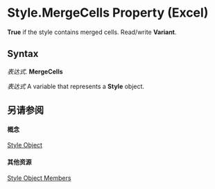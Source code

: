 
# Style.MergeCells Property (Excel)

 **True** if the style contains merged cells. Read/write **Variant**.


## Syntax

 _表达式_. **MergeCells**

 _表达式_ A variable that represents a **Style** object.


## 另请参阅


#### 概念


[Style Object](3c1e9184-0075-5f46-9a1a-0b61d874d1f8.md)
#### 其他资源


[Style Object Members](http://msdn.microsoft.com/library/78f477c9-4033-e7c5-fc3d-7ba025392d31%28Office.15%29.aspx)